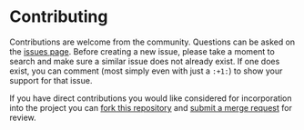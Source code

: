 Contributing
============

  Contributions are welcome from the community. Questions can be asked on the
[issues page][1]. Before creating a new issue, please take a moment to search
and make sure a similar issue does not already exist. If one does exist, you
can comment (most simply even with just a `:+1:`) to show your support for that
issue.

If you have direct contributions you would like considered for incorporation
into the project you can [fork this repository][2] and
[submit a merge request][3] for review.



[1]: https://github.com/VanishingVitamin/tdc_shiny_app/issues
[2]: https://docs.github.com/en/pull-requests/collaborating-with-pull-requests/working-with-forks/fork-a-repo
[3]: https://docs.github.com/en/pull-requests/collaborating-with-pull-requests/proposing-changes-to-your-work-with-pull-requests/creating-a-pull-request
